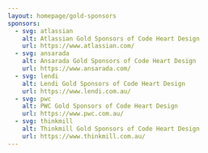 ```yaml
---
layout: homepage/gold-sponsors
sponsors:
  - svg: atlassian
    alt: Atlassian Gold Sponsors of Code Heart Design
    url: https://www.atlassian.com/
  - svg: ansarada
    alt: Ansarada Gold Sponsors of Code Heart Design
    url: https://www.ansarada.com/
  - svg: lendi
    alt: Lendi Gold Sponsors of Code Heart Design
    url: https://www.lendi.com.au/
  - svg: pwc
    alt: PWC Gold Sponsors of Code Heart Design
    url: https://www.pwc.com.au/
  - svg: thinkmill
    alt: Thinkmill Gold Sponsors of Code Heart Design
    url: https://www.thinkmill.com.au/
---
```

